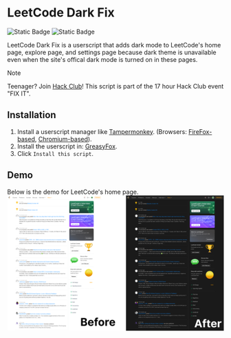 # LeetCode Dark Fix
![Static Badge](https://img.shields.io/badge/GreasyFox-Package?label=Download&color=red&link=https%3A%2F%2Fgreasyfork.org%2Fen%2Fscripts%2F540164-leetcode-dark-fix) ![Static Badge](https://img.shields.io/badge/v1.0--alpha-Package?label=Version&color=blue)

LeetCode Dark Fix is a userscript that adds dark mode to LeetCode's home page, explore page, and settings page because dark theme is unavailable even when the site's offical dark mode is turned on in these pages.
> [!NOTE]
> Teenager? Join [Hack Club](https://hackclub.com)! This script is part of the 17 hour Hack Club event "FIX IT".

## Installation
1. Install a userscript manager like [Tampermonkey](https://www.tampermonkey.net/). (Browsers: [FireFox-based](https://addons.mozilla.org/en-US/firefox/addon/tampermonkey/), [Chromium-based](https://chromewebstore.google.com/detail/tampermonkey/dhdgffkkebhmkfjojejmpbldmpobfkfo)).
2. Install the userscript in: [GreasyFox](https://greasyfork.org/en/scripts/540164-leetcode-dark-fix). 
3. Click `Install this script`.

## Demo
Below is the demo for LeetCode's home page. 
![](assets/demo.png)
